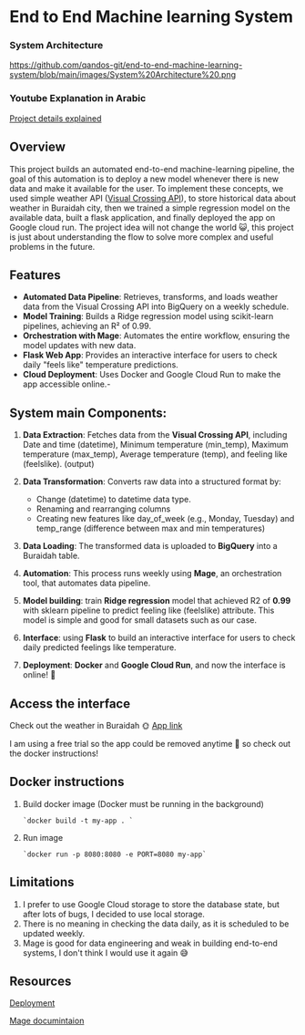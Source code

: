 # End to End Machine learning System
### System Architecture
https://github.com/qandos-git/end-to-end-machine-learning-system/blob/main/images/System%20Architecture%20.png

### Youtube Explanation in Arabic
[Project details explained](https://youtu.be/J4ckFJxWDaU)
## Overview

This project builds an automated end-to-end machine-learning pipeline, the goal of this automation is to deploy a new model whenever there is new data and make it available for the user.
To implement these concepts, we used simple weather API ([Visual Crossing API](https://www.visualcrossing.com/)), to store historical data about weather in Buraidah city, then we trained a simple regression model on the available data, built a flask application, and finally deployed the app on Google cloud run.
The project idea will not change the world 😺, this project is just about understanding the flow to solve more complex and useful problems in the future. 

## Features
- **Automated Data Pipeline**: Retrieves, transforms, and loads weather data from the Visual Crossing API into BigQuery on a weekly schedule.
- **Model Training**: Builds a Ridge regression model using scikit-learn pipelines, achieving an R² of 0.99.
- **Orchestration with Mage**: Automates the entire workflow, ensuring the model updates with new data.
- **Flask Web App**: Provides an interactive interface for users to check daily "feels like" temperature predictions.
- **Cloud Deployment**: Uses Docker and Google Cloud Run to make the app accessible online.- 


## System main Components:
1. **Data Extraction**: Fetches data from the **Visual Crossing API**, including Date and time (datetime), Minimum temperature (min_temp), Maximum temperature (max_temp), Average temperature (temp), and feeling like (feelslike).
   (output)
3. **Data Transformation**: Converts raw data into a structured format by:
    - Change (datetime) to datetime data type.
    - Renaming and rearranging columns
    - Creating new features like day_of_week (e.g., Monday, Tuesday) and temp_range (difference between max and min temperatures)

5. **Data Loading**: The transformed data is uploaded to **BigQuery** into a Buraidah table.

6. **Automation**: This process runs weekly using **Mage**, an orchestration tool, that automates data pipeline.

7. **Model building**: train **Ridge regression** model that achieved R2 of **0.99** with sklearn pipeline to predict feeling like (feelslike) attribute.  This model is simple and good for small datasets such as our case.

8. **Interface**: using **Flask** to build an interactive interface for users to check daily predicted feelings like temperature.

9. **Deployment**: **Docker** and **Google Cloud Run**, and now the interface is online! 🤠


## Access the interface
Check out the weather in Buraidah 🌞 [App link](https://project-240296351992.asia-east1.run.app/)

I am using a free trial so the app could be removed anytime 🫥 so check out the docker instructions!

## Docker instructions
1. Build docker image (Docker must be running in the background)
   
       `docker build -t my-app . `
   
2. Run image
   
       `docker run -p 8080:8080 -e PORT=8080 my-app`


## Limitations
1. I prefer to use Google Cloud storage to store the database state, but after lots of bugs, I decided to use local storage.
2. There is no meaning in checking the data daily, as it is scheduled to be updated weekly.
3. Mage is good for data engineering and weak in building end-to-end systems, I don't think I would use it again 😅

## Resources
[Deployment](https://lesliemwubbel.com/setting-up-a-flask-app-and-deploying-it-via-google-cloud/)

[Mage documintaion](https://docs.mage.ai/introduction/overview)
